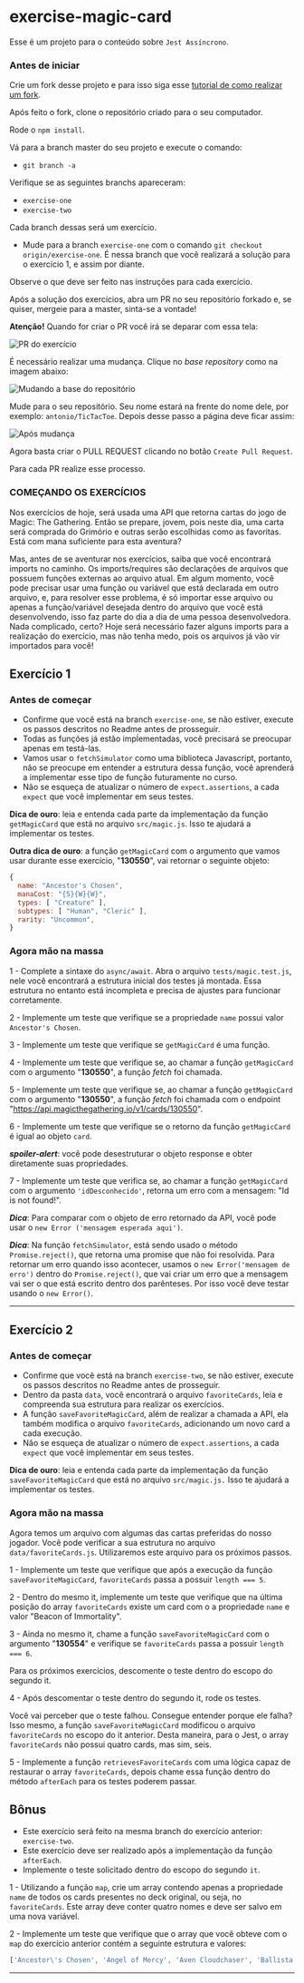 # exercise-magic-card

Esse é um projeto para o conteúdo sobre `Jest Assíncrono`.

### Antes de iniciar

Crie um fork desse projeto e para isso siga esse [tutorial de como realizar um fork](https://guides.github.com/activities/forking/).

Após feito o fork, clone o repositório criado para o seu computador.

Rode o `npm install`.

Vá para a branch master do seu projeto e execute o comando:
- `git branch -a`

Verifique se as seguintes branchs apareceram:

  * `exercise-one`
  * `exercise-two`

Cada branch dessas será um exercício.

- Mude para a branch `exercise-one` com o comando `git checkout origin/exercise-one`. É nessa branch que você realizará a solução para o exercício 1, e assim por diante.

Observe o que deve ser feito nas instruções para cada exercício.

Após a solução dos exercícios, abra um PR no seu repositório forkado e, se quiser, mergeie para a master, sinta-se a vontade!

**Atenção!** Quando for criar o PR você irá se deparar com essa tela:

![PR do exercício](images/example-pr.png)

É necessário realizar uma mudança. Clique no *base repository* como na imagem abaixo:

![Mudando a base do repositório](images/change-base.png)

Mude para o seu repositório. Seu nome estará na frente do nome dele, por exemplo: `antonio/TicTacToe`. Depois desse passo a página deve ficar assim:

![Após mudança](images/after-change.png)

Agora basta criar o PULL REQUEST clicando no botão `Create Pull Request`.

Para cada PR realize esse processo.

### COMEÇANDO OS EXERCÍCIOS

Nos exercícios de hoje, será usada uma API que retorna cartas do jogo de Magic: The Gathering. Então se prepare, jovem, pois neste dia, uma carta será comprada do Grimório e outras serão escolhidas como as favoritas. Está com mana suficiente para esta aventura?

Mas, antes de se aventurar nos exercícios, saiba que você encontrará imports no caminho. Os imports/requires são declarações de arquivos que possuem funções externas ao arquivo atual. Em algum momento, você pode precisar usar uma função ou variável que está declarada em outro arquivo, e, para resolver esse problema, é só importar esse arquivo ou apenas a função/variável desejada dentro do arquivo que você está desenvolvendo, isso faz parte do dia a dia de uma pessoa desenvolvedora. Nada complicado, certo? Hoje será necessário fazer alguns imports para a realização do exercício, mas não tenha medo, pois os arquivos já vão vir importados para você!

## Exercício 1

### Antes de começar

* Confirme que você está na branch `exercise-one`, se não estiver, execute os passos descritos no Readme antes de prosseguir.
* Todas as funções já estão impĺementadas, você precisará se preocupar apenas em testá-las.
* Vamos usar o `fetchSimulator` como uma biblioteca Javascript, portanto, não se preocupe em entender a estrutura dessa função, você aprenderá a implementar esse tipo de função futuramente no curso.
* Não se esqueça de atualizar o número de `expect.assertions`, a cada `expect` que você implementar em seus testes.

**Dica de ouro**: leia e entenda cada parte da implementação da função `getMagicCard` que está no arquivo `src/magic.js`. Isso te ajudará a implementar os testes.

**Outra dica de ouro**: a função `getMagicCard` com o argumento que vamos usar durante esse exercício, "**130550**", vai retornar o seguinte objeto:
```javascript
{
  name: "Ancestor's Chosen",
  manaCost: "{5}{W}{W}",
  types: [ "Creature" ],
  subtypes: [ "Human", "Cleric" ],
  rarity: "Uncommon",
}
```

### Agora mão na massa

1 - Complete a sintaxe do `async/await`.
Abra o arquivo `tests/magic.test.js`, nele você encontrará a estrutura inicial dos testes já montada. Essa estrutura no entanto está incompleta e precisa de ajustes para funcionar corretamente.

2 - Implemente um teste que verifique se a propriedade `name` possui valor `Ancestor's Chosen`.

3 - Implemente um teste que verifique se `getMagicCard` é uma função.

4 - Implemente um teste que verifique se, ao chamar a função `getMagicCard` com o argumento "**130550**", a função *fetch* foi chamada.

5 - Implemente um teste que verifique se, ao chamar a função `getMagicCard` com o argumento "**130550**", a função *fetch* foi chamada com o endpoint "https://api.magicthegathering.io/v1/cards/130550".

6 - Implemente um teste que verifique se o retorno da função `getMagicCard` é igual ao objeto `card`.

***spoiler-alert***: você pode desestruturar o objeto response e obter diretamente suas propriedades.

7 - Implemente um teste que verifica se, ao chamar a função `getMagicCard` com o argumento `'idDesconhecido'`, retorna um erro com a mensagem: "Id is not found!".

***Dica***: Para comparar com o objeto de erro retornado da API, você pode usar o `new Error ('mensagem esperada aqui')`.

***Dica***: Na função `fetchSimulator`, está sendo usado o método `Promise.reject()`, que retorna uma promise que não foi resolvida. Para retornar um erro quando isso acontecer, usamos o `new Error('mensagem de erro')` dentro do `Promise.reject()`, que vai criar um erro que a mensagem vai ser o que está escrito dentro dos parênteses. Por isso você deve testar usando o `new Error()`.

---

## Exercício 2

### Antes de começar

* Confirme que você está na branch `exercise-two`, se não estiver, execute os passos descritos no Readme antes de prosseguir.
* Dentro da pasta `data`, você encontrará o arquivo `favoriteCards`, leia e compreenda sua estrutura para realizar os exercícios.
* A função `saveFavoriteMagicCard`, além de realizar a chamada a API, ela também modifica o arquivo `favoriteCards`, adicionando um novo card a cada execução.
* Não se esqueça de atualizar o número de `expect.assertions`, a cada `expect` que você implementar em seus testes.

**Dica de ouro**: leia e entenda cada parte da implementação da função `saveFavoriteMagicCard` que está no arquivo `src/magic.js.` Isso te ajudará a implementar os testes.

### Agora mão na massa

Agora temos um arquivo com algumas das cartas preferidas do nosso jogador. Você pode verificar a sua estrutura no arquivo `data/favoriteCards.js`. Utilizaremos este arquivo para os próximos passos.

1 - Implemente um teste que verifique que após a execução da função `saveFavoriteMagicCard`, `favoriteCards` passa a possuir `length === 5`.

2 - Dentro do mesmo it, implemente um teste que verifique que na última posição do array `favoriteCards` existe um card com o a propriedade `name` e valor "Beacon of Immortality".

3 - Ainda no mesmo it, chame a função `saveFavoriteMagicCard` com o argumento "**130554**" e verifique se `favoriteCards` passa a possuir `length === 6`.

Para os próximos exercícios, descomente o teste dentro do escopo do segundo it.

4 - Após descomentar o teste dentro do segundo it, rode os testes. 

Você vai perceber que o teste falhou. Consegue entender porque ele falha? Isso mesmo, a função `saveFavoriteMagicCard` modificou o arquivo `favoriteCards` no escopo do it anterior. Desta maneira, para o Jest, o array `favoriteCards` não possui quatro cards, mas sim, seis.

5 - Implemente a função `retrievesFavoriteCards` com uma lógica capaz de restaurar o array `favoriteCards`, depois chame essa função dentro do método `afterEach` para os testes poderem passar.

## Bônus

* Este exercício será feito na mesma branch do exercício anterior: `exercise-two`. 
* Este exercício deve ser realizado após a implementação da função `afterEach`.
* Implemente o teste solicitado dentro do escopo do segundo `it`.

1 - Utilizando a função `map`, crie um array contendo apenas a propriedade `name` de todos os cards presentes no deck original, ou seja, no `favoriteCards`. Este array deve conter quatro nomes e deve ser salvo em uma nova variável.

2 - Implemente um teste que verifique que o array que você obteve com o `map` do exercício anterior contém a seguinte estrutura e valores:

```js
['Ancestor\'s Chosen', 'Angel of Mercy', 'Aven Cloudchaser', 'Ballista Squad']
```
---
